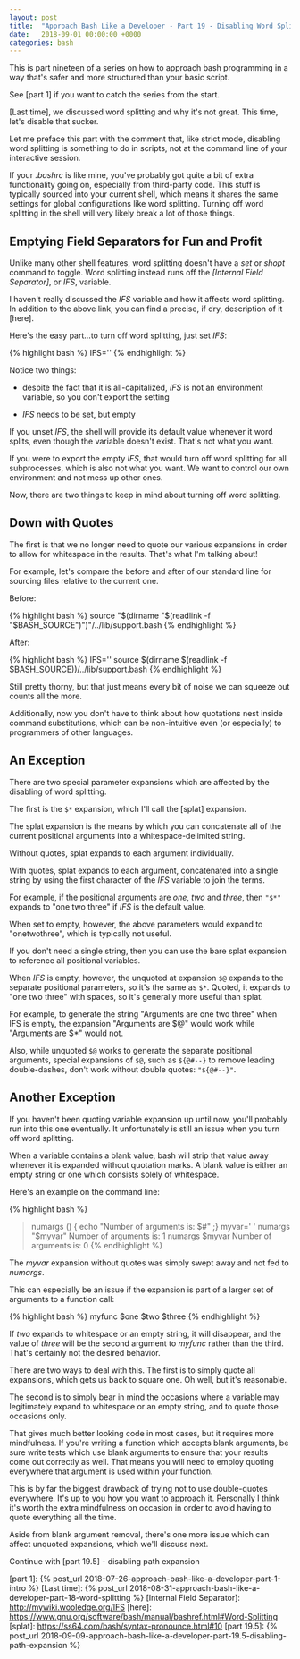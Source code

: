 ```yaml
---
layout: post
title:  "Approach Bash Like a Developer - Part 19 - Disabling Word Splitting"
date:   2018-09-01 00:00:00 +0000
categories: bash
---
```


This is part nineteen of a series on how to approach bash programming in
a way that's safer and more structured than your basic script.

See [part 1] if you want to catch the series from the start.

[Last time], we discussed word splitting and why it's not great.
This time, let's disable that sucker.

Let me preface this part with the comment that, like strict mode,
disabling word splitting is something to do in scripts, not at the
command line of your interactive session.

If your *.bashrc* is like mine, you've probably got quite a bit of extra
functionality going on, especially from third-party code.  This stuff is
typically sourced into your current shell, which means it shares the
same settings for global configurations like word splitting.  Turning
off word splitting in the shell will very likely break a lot of those
things.

Emptying Field Separators for Fun and Profit
--------------------------------------------

Unlike many other shell features, word splitting doesn't have a *set* or
*shopt* command to toggle.  Word splitting instead runs off the
*[Internal Field Separator]*, or *IFS*, variable.

I haven't really discussed the *IFS* variable and how it affects word
splitting.  In addition to the above link, you can find a precise, if
dry, description of it [here].

Here's the easy part...to turn off word splitting, just set *IFS*:

{% highlight bash %}
IFS=''
{% endhighlight %}

Notice two things:

-   despite the fact that it is all-capitalized, *IFS* is not an
    environment variable, so you don't export the setting

-   *IFS* needs to be set, but empty

If you unset *IFS*, the shell will provide its default value whenever it
word splits, even though the variable doesn't exist.  That's not what
you want.

If you were to export the empty *IFS*, that would turn off word
splitting for all subprocesses, which is also not what you want.  We
want to control our own environment and not mess up other ones.

Now, there are two things to keep in mind about turning off word
splitting.

Down with Quotes
----------------

The first is that we no longer need to quote our various expansions in
order to allow for whitespace in the results.  That's what I'm talking
about!

For example, let's compare the before and after of our standard line for
sourcing files relative to the current one.

Before:

{% highlight bash %}
source "$(dirname "$(readlink -f "$BASH_SOURCE")")"/../lib/support.bash
{% endhighlight %}

After:

{% highlight bash %}
IFS=''
source $(dirname $(readlink -f $BASH_SOURCE))/../lib/support.bash
{% endhighlight %}

Still pretty thorny, but that just means every bit of noise we can
squeeze out counts all the more.

Additionally, now you don't have to think about how quotations nest
inside command substitutions, which can be non-intuitive even (or
especially) to programmers of other languages.

An Exception
------------

There are two special parameter expansions which are affected by the
disabling of word splitting.

The first is the `$*` expansion, which I'll call the [splat] expansion.

The splat expansion is the means by which you can concatenate all of the
current positional arguments into a whitespace-delimited string.

Without quotes, splat expands to each argument individually.

With quotes, splat expands to each argument, concatenated into a single
string by using the first character of the *IFS* variable to join the
terms.

For example, if the positional arguments are *one*, *two* and *three*,
then `"$*"` expands to "one two three" if *IFS* is the default value.

When set to empty, however, the above parameters would expand to
"onetwothree", which is typically not useful.

If you don't need a single string, then you can use the bare splat
expansion to reference all positional variables.

When *IFS* is empty, however, the unquoted at expansion `$@` expands to
the separate positional parameters, so it's the same as `$*`.  Quoted,
it expands to "one two three" with spaces, so it's generally more useful
than splat.

For example, to generate the string "Arguments are one two three" when
IFS is empty, the expansion "Arguments are $@" would work while
"Arguments are $*" would not.

Also, while unquoted `$@` works to generate the separate positional
arguments, special expansions of `$@`, such as `${@#--}` to remove
leading double-dashes, don't work without double quotes: `"${@#--}"`.

Another Exception
-----------------

If you haven't been quoting variable expansion up until now, you'll
probably run into this one eventually.  It unfortunately is still an
issue when you turn off word splitting.

When a variable contains a blank value, bash will strip that value away
whenever it is expanded without quotation marks.  A blank value is
either an empty string or one which consists solely of whitespace.

Here's an example on the command line:

{% highlight bash %}
> numargs () { echo "Number of arguments is: $#" ;}
> myvar=' '
> numargs "$myvar"
Number of arguments is: 1
> numargs $myvar
Number of arguments is: 0
{% endhighlight %}

The *myvar* expansion without quotes was simply swept away and not fed
to *numargs*.

This can especially be an issue if the expansion is part of a larger set
of arguments to a function call:

{% highlight bash %}
myfunc $one $two $three
{% endhighlight %}

If *two* expands to whitespace or an empty string, it will disappear,
and the value of *three* will be the second argument to *myfunc* rather
than the third.  That's certainly not the desired behavior.

There are two ways to deal with this.  The first is to simply quote all
expansions, which gets us back to square one.  Oh well, but it's
reasonable.

The second is to simply bear in mind the occasions where a variable may
legitimately expand to whitespace or an empty string, and to quote those
occasions only.

That gives much better looking code in most cases, but it requires more
mindfulness.  If you're writing a function which accepts blank
arguments, be sure write tests which use blank arguments to ensure that
your results come out correctly as well.  That means you will need to
employ quoting everywhere that argument is used within your function.

This is by far the biggest drawback of trying not to use double-quotes
everywhere.  It's up to you how you want to approach it.  Personally I
think it's worth the extra mindfulness on occasion in order to avoid
having to quote everything all the time.

Aside from blank argument removal, there's one more issue which can
affect unquoted expansions, which we'll discuss next.

Continue with [part 19.5] - disabling path expansion

  [part 1]:       {% post_url 2018-07-26-approach-bash-like-a-developer-part-1-intro                      %}
  [Last time]:    {% post_url 2018-08-31-approach-bash-like-a-developer-part-18-word-splitting            %}
  [Internal Field Separator]: http://mywiki.wooledge.org/IFS
  [here]:         https://www.gnu.org/software/bash/manual/bashref.html#Word-Splitting
  [splat]:        https://ss64.com/bash/syntax-pronounce.html#10
  [part 19.5]:      {% post_url 2018-09-09-approach-bash-like-a-developer-part-19.5-disabling-path-expansion %}

